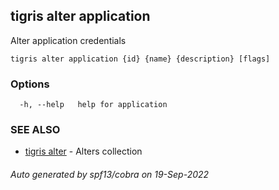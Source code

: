 ## tigris alter application

Alter application credentials

```
tigris alter application {id} {name} {description} [flags]
```

### Options

```
  -h, --help   help for application
```

### SEE ALSO

- [tigris alter](tigris_alter.md) - Alters collection

###### Auto generated by spf13/cobra on 19-Sep-2022

